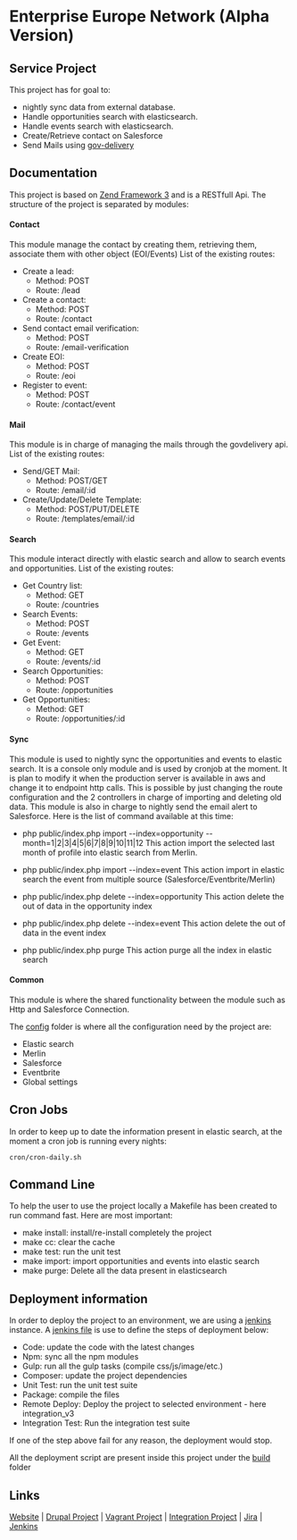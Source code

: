 # Enterprise Europe Network (Alpha Version)

## Service Project

This project has for goal to:
- nightly sync data from external database.
- Handle opportunities search with elasticsearch.
- Handle events search with elasticsearch.
- Create/Retrieve contact on Salesforce
- Send Mails using [gov-delivery][1]

Documentation
-------------

This project is based on [Zend Framework 3][2] and is a RESTfull Api.
The structure of the project is separated by modules:
#### Contact

This module manage the contact by creating them, retrieving them, associate them with other object (EOI/Events)
List of the existing routes:
- Create a lead:
    - Method: POST
    - Route: /lead
- Create a contact:
    - Method: POST
    - Route: /contact
- Send contact email verification:
    - Method: POST
    - Route: /email-verification
- Create EOI:
    - Method: POST
    - Route: /eoi
- Register to event:
    - Method: POST
    - Route: /contact/event

#### Mail

This module is in charge of managing the mails through the govdelivery api.
List of the existing routes:
- Send/GET Mail:
    - Method: POST/GET
    - Route: /email/:id
- Create/Update/Delete Template:
    - Method: POST/PUT/DELETE
    - Route: /templates/email/:id

#### Search

This module interact directly with elastic search and allow to search events and opportunities.
List of the existing routes:
- Get Country list:
    - Method: GET
    - Route: /countries
- Search Events:
    - Method: POST
    - Route: /events
- Get Event:
    - Method: GET
    - Route: /events/:id
- Search Opportunities:
    - Method: POST
    - Route: /opportunities
- Get Opportunities:
    - Method: GET
    - Route: /opportunities/:id

#### Sync

This module is used to nightly sync the opportunities and events to elastic search.
It is a console only module and is used by cronjob at the moment.
It is plan to modify it when the production server is available in aws and change it to endpoint http calls.
This is possible by just changing the route configuration and the 2 controllers in charge of importing and deleting old data.
This module is also in charge to nightly send the email alert to Salesforce.
Here is the list of command available at this time:
- php public/index.php import --index=opportunity --month=1|2|3|4|5|6|7|8|9|10|11|12
This action import the selected last month of profile into elastic search from Merlin.

- php public/index.php import --index=event
This action import in elastic search the event from multiple source (Salesforce/Eventbrite/Merlin)

- php public/index.php delete --index=opportunity
This action delete the out of data in the opportunity index

- php public/index.php delete --index=event
This action delete the out of data in the event index

- php public/index.php purge
This action purge all the index in elastic search

#### Common

This module is where the shared functionality between the module such as Http and Salesforce Connection.

The [config][11] folder is where all the configuration need by the project are:
- Elastic search
- Merlin
- Salesforce
- Eventbrite
- Global settings

Cron Jobs
---------

In order to keep up to date the information present in elastic search, at the moment a cron job is running every nights:
```
cron/cron-daily.sh
```

Command Line
------------

To help the user to use the project locally a Makefile has been created to run command fast.
Here are most important:
- make install: install/re-install completely the project
- make cc: clear the cache
- make test: run the unit test
- make import: import opportunities and events into elastic search
- make purge: Delete all the data present in elasticsearch


Deployment information
----------------------

In order to deploy the project to an environment, we are using a [jenkins][8] instance.
A [jenkins file][9] is use to define the steps of deployment below:
- Code: update the code with the latest changes
- Npm: sync all the npm modules
- Gulp: run all the gulp tasks (compile css/js/image/etc.)
- Composer: update the project dependencies
- Unit Test: run the unit test suite
- Package: compile the files
- Remote Deploy: Deploy the project to selected environment - here integration_v3
- Integration Test: Run the integration test suite

If one of the step above fail for any reason, the deployment would stop.

All the deployment script are present inside this project under the [build][10] folder


Links
-----

[Website][3] |
[Drupal Project][4] | 
[Vagrant Project][5] | 
[Integration Project][6] | 
[Jira][7] | 
[Jenkins][8]

[1]: https://www.govdelivery.co.uk/
[2]: https://framework.zend.com/

[3]: https://een.int.aerian.com
[4]: https://devops.innovateuk.org/code-repository/projects/EEN/repos/een-webapp/browse?at=refs%2Fheads%2Fdevelop
[5]: https://devops.innovateuk.org/code-repository/projects/EEN/repos/een-vagrant/browse?at=refs%2Fheads%2Fdevelop
[6]: https://devops.innovateuk.org/code-repository/projects/EEN/repos/een-integration-tests/browse?at=refs%2Fheads%2Fdevelop
[7]: https://devops.innovateuk.org/issue-tracking/secure/Dashboard.jspa
[8]: https://jenkins.aerian.com/view/een/
[9]: https://devops.innovateuk.org/code-repository/projects/EEN/repos/een-service/browse/Jenkinsfile?at=refs%2Fheads%2Fdevelop
[10]: https://devops.innovateuk.org/code-repository/projects/EEN/repos/een-service/browse/build?at=refs%2Fheads%2Fdevelop
[11]: https://devops.innovateuk.org/code-repository/projects/EEN/repos/een-service/browse/config?at=refs%2Fheads%2Fdevelop
